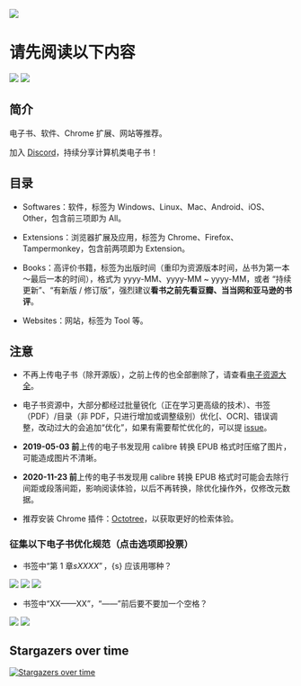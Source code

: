 ![](https://socialify.git.ci/duanluan/ultimate-resources-zh-hans/image?description=1&forks=1&issues=1&language=1&name=1&stargazers=1&theme=Light)

# 请先阅读以下内容

[![](https://img.shields.io/badge/made%20with-%e2%9d%a4-ff69b4.svg?style=flat-square)](#)
[![](https://img.shields.io/badge/for%201000+%20users-🐧-388adc.svg)](//shang.qq.com/wpa/qunwpa?idkey=a3bb2045ed46fc0da55c10def4752d29c20bd6e99f925434ddd758c8e34e0d96)

## 简介

电子书、软件、Chrome 扩展、网站等推荐。

加入 [Discord](https://discord.gg/ATwm3AhuUH)，持续分享计算机类电子书！

## 目录

* Softwares：软件，标签为 Windows、Linux、Mac、Android、iOS、Other，包含前三项即为 All。

* Extensions：浏览器扩展及应用，标签为 Chrome、Firefox、Tampermonkey，包含前两项即为 Extension。

* Books：高评价书籍，标签为出版时间（重印为资源版本时间，丛书为第一本～最后一本的时间），格式为 yyyy-MM、yyyy-MM ~ yyyy-MM，或者 “持续更新”、“有新版 / 修订版”，强烈建议**看书之前先看豆瓣、当当网和亚马逊的书评**。

* Websites：网站，标签为 Tool 等。

## 注意

* 不再上传电子书（除开源版），之前上传的也全部删除了，请查看[电子资源大全](Books/!电子资源大全.md)。

* 电子书资源中，大部分都经过批量锐化（正在学习更高级的技术）、书签（PDF）/目录（非 PDF，只进行增加或调整级别）优化[、OCR]、错误调整，改动过大的会追加“优化”，如果有需要帮忙优化的，可以提 [issue](../../issues/3)。

* **2019-05-03 前**上传的电子书发现用 calibre 转换 EPUB 格式时压缩了图片，可能造成图片不清晰。

* **2020-11-23 前**上传的电子书发现用 calibre 转换 EPUB 格式时可能会去除行间距或段落间距，影响阅读体验，以后不再转换，除优化操作外，仅修改元数据。

* 推荐安装 Chrome 插件：[Octotree](https://www.chromefor.com/?s=Octotree)，以获取更好的检索体验。

### 征集以下电子书优化规范（点击选项即投票）

* 书签中“第 1 章${s}XXXX”，${s} 应该用哪种？

[![](https://api.gh-polls.com/poll/01CZWAT16HQXVZEJFVQ0YKVJWW/%E4%B8%80%E4%B8%AA%E5%8D%8A%E8%A7%92%E7%A9%BA%E6%A0%BC)](https://api.gh-polls.com/poll/01CZWAT16HQXVZEJFVQ0YKVJWW/%E4%B8%80%E4%B8%AA%E5%8D%8A%E8%A7%92%E7%A9%BA%E6%A0%BC/vote)
[![](https://api.gh-polls.com/poll/01CZWAT16HQXVZEJFVQ0YKVJWW/%E4%B8%A4%E4%B8%AA%E5%8D%8A%E8%A7%92%E7%A9%BA%E6%A0%BC)](https://api.gh-polls.com/poll/01CZWAT16HQXVZEJFVQ0YKVJWW/%E4%B8%A4%E4%B8%AA%E5%8D%8A%E8%A7%92%E7%A9%BA%E6%A0%BC/vote)
[![](https://api.gh-polls.com/poll/01CZWAT16HQXVZEJFVQ0YKVJWW/%E4%B8%80%E4%B8%AA%E5%85%A8%E8%A7%92%E7%A9%BA%E6%A0%BC)](https://api.gh-polls.com/poll/01CZWAT16HQXVZEJFVQ0YKVJWW/%E4%B8%80%E4%B8%AA%E5%85%A8%E8%A7%92%E7%A9%BA%E6%A0%BC/vote)

* 书签中“XX——XX”，“——”前后要不要加一个空格？

[![](https://api.gh-polls.com/poll/01CZWAYRRX1935XZBRSG09K2G5/true)](https://api.gh-polls.com/poll/01CZWAYRRX1935XZBRSG09K2G5/true/vote)
[![](https://api.gh-polls.com/poll/01CZWAYRRX1935XZBRSG09K2G5/false)](https://api.gh-polls.com/poll/01CZWAYRRX1935XZBRSG09K2G5/false/vote)

## Stargazers over time

[![Stargazers over time](https://starchart.cc/duanluan/ultimate-resources-zh-hans.svg)](https://starchart.cc/duanluan/ultimate-resources-zh-hans)
